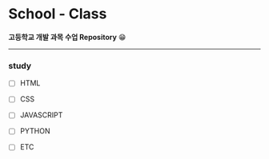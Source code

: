 # School - Class
**고등학교 개발 과목 수업 Repository** 😁
<hr>

### study

-   [ ] HTML
-   [ ] CSS
-   [ ] JAVASCRIPT
-   [ ] PYTHON
-   [ ] ETC


